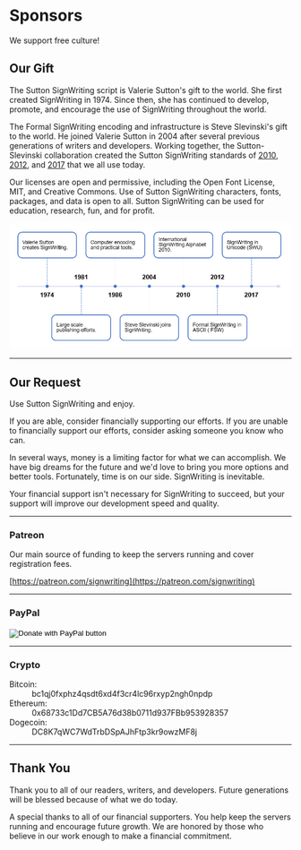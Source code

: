 # Sponsors

We support free culture!

## Our Gift

The Sutton SignWriting script is Valerie Sutton's gift to the world.
She first created SignWriting in 1974.
Since then, she has continued to develop, promote, and encourage the use of SignWriting throughout the world.

The Formal SignWriting encoding and infrastructure is Steve Slevinski's gift to the world.
He joined Valerie Sutton in 2004 after several previous generations of writers and developers.
Working together, the Sutton-Slevinski collaboration created the Sutton SignWriting standards of [2010](https://steve.signwriting.org/#standard2010), [2012](https://steve.signwriting.org/#standard2012), and [2017](https://steve.signwriting.org/#standard2017) that we all use today.

Our licenses are  open and permissive, including the Open Font License, MIT, and Creative Commons.
Use of Sutton SignWriting characters, fonts, packages, and data is open to all.
Sutton SignWriting can be used for education, research, fun, and for profit.

![Sutton SignWriting History](img/sutton-signwriting-history.png)

---

## Our Request

Use Sutton SignWriting and enjoy.

If you are able, consider financially supporting our efforts.
If you are unable to financially support our efforts, consider asking someone you know who can.

In several ways, money is a limiting factor for what we can accomplish.
We have big dreams for the future and we'd love to bring you more options and better tools.
Fortunately, time is on our side.
SignWriting is inevitable.

Your financial support isn't necessary for SignWriting to succeed, but your support will improve our development speed and quality.

---

### Patreon

Our main source of funding to keep the servers running and cover registration fees.

[https://patreon.com/signwriting](https://patreon.com/signwriting)

---

### PayPal

<form action="https://www.paypal.com/cgi-bin/webscr" method="post" target="_top">
<input type="hidden" name="cmd" value="_s-xclick">
<input type="hidden" name="hosted_button_id" value="5ZJGNFEWWSWT6">
<input type="image" src="https://www.paypalobjects.com/en_US/i/btn/btn_donateCC_LG.gif" border="0" name="submit" title="PayPal - The safer, easier way to pay online!" alt="Donate with PayPal button">
<img alt="" border="0" src="https://www.paypal.com/en_US/i/scr/pixel.gif" width="1" height="1">
</form>

---

### Crypto

<dl>
  <dt>Bitcoin:</dt>
  <dd>bc1qj0fxphz4qsdt6xd4f3cr4lc96rxyp2ngh0npdp</dd>
  <dt>Ethereum:</dt>
  <dd>0x68733c1Dd7CB5A76d38b0711d937FBb953928357</dd>
  <dt>Dogecoin:</dt>
  <dd>DC8K7qWC7WdTrbDSpAJhFtp3kr9owzMF8j</dd>
</dl>

---

## Thank You

Thank you to all of our readers, writers, and developers.
Future generations will be blessed because of what we do today.

A special thanks to all of our financial supporters.
You help keep the servers running and encourage future growth.
We are honored by those who believe in our work enough to make a financial commitment.
